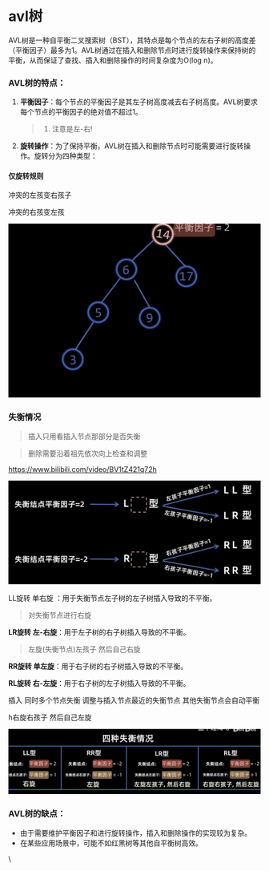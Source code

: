 # avl树

AVL树是一种自平衡二叉搜索树（BST），其特点是每个节点的左右子树的高度差（平衡因子）最多为1。AVL树通过在插入和删除节点时进行旋转操作来保持树的平衡，从而保证了查找、插入和删除操作的时间复杂度为O(log n)。


### AVL树的特点：

1. **平衡因子**：每个节点的平衡因子是其左子树高度减去右子树高度。AVL树要求每个节点的平衡因子的绝对值不超过1。

   > 1. 注意是左-右!
   >
2. **旋转操作**：为了保持平衡，AVL树在插入和删除节点时可能需要进行旋转操作。旋转分为四种类型：

#### 仅旋转规则

冲突的左孩变右孩子

冲突的右孩变左孩

![1735029891995](images/9第九章avl树/1735029891995.png)

### 失衡情况

> 插入只用看插入节点那部分是否失衡

> 删除需要沿着祖先依次向上检查和调整

https://www.bilibili.com/video/BV1tZ421q72h

![1735030280718](images/9第九章avl树/1735030280718.png)

LL旋转 单右旋 ：用于失衡节点左子树的左子树插入导致的不平衡。

> 对失衡节点进行右旋
>

**LR旋转 左-右旋**：用于左子树的右子树插入导致的不平衡。

> 左旋(失衡节点)左孩子 然后自己右旋
>

**RR旋转 单左旋**：用于右子树的右子树插入导致的不平衡。

**RL旋转 右-左旋**：用于右子树的左子树插入导致的不平衡。

插入 同时多个节点失衡  调整与插入节点最近的失衡节点 其他失衡节点会自动平衡

h右旋右孩子 然后自己左旋

![1735030121044](images/9第九章avl树/1735030121044.png)



### AVL树的缺点：

- 由于需要维护平衡因子和进行旋转操作，插入和删除操作的实现较为复杂。
- 在某些应用场景中，可能不如红黑树等其他自平衡树高效。

\
